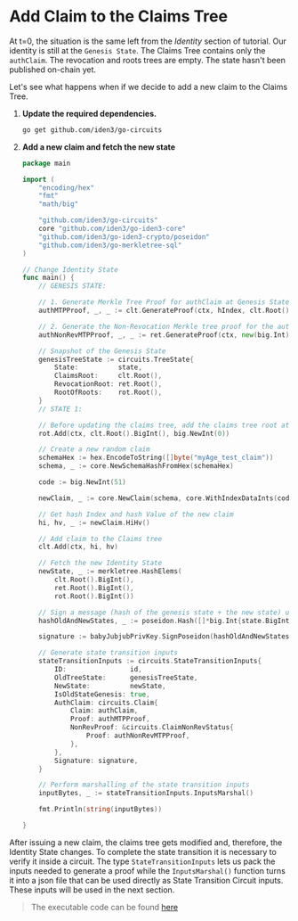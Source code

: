 # Add Claim to the Claims Tree

At t=0, the situation is the same left from the *Identity* section of tutorial. Our identity is still at the `Genesis State`. The Claims Tree contains only the `authClaim`. The revocation and roots trees are empty. The state hasn't been published on-chain yet.

Let's see what happens when if we decide to add a new claim to the Claims Tree.

1. **Update the required dependencies.**

    ```bash
    go get github.com/iden3/go-circuits
    ```

2. **Add a new claim and fetch the new state**

    ```go
    package main

    import (
        "encoding/hex"
        "fmt"
        "math/big"

        "github.com/iden3/go-circuits"
        core "github.com/iden3/go-iden3-core"
        "github.com/iden3/go-iden3-crypto/poseidon"
        "github.com/iden3/go-merkletree-sql"
    )

    // Change Identity State
    func main() {
        // GENESIS STATE:

        // 1. Generate Merkle Tree Proof for authClaim at Genesis State
        authMTPProof, _, _ := clt.GenerateProof(ctx, hIndex, clt.Root())

        // 2. Generate the Non-Revocation Merkle tree proof for the authClaim at Genesis State
        authNonRevMTPProof, _, _ := ret.GenerateProof(ctx, new(big.Int).SetUint64(revNonce), ret.Root())

        // Snapshot of the Genesis State
        genesisTreeState := circuits.TreeState{
            State:          state,
            ClaimsRoot:     clt.Root(),
            RevocationRoot: ret.Root(),
            RootOfRoots:    rot.Root(),
        }
        // STATE 1:

        // Before updating the claims tree, add the claims tree root at Genesis state to the Roots tree.
	    rot.Add(ctx, clt.Root().BigInt(), big.NewInt(0))

        // Create a new random claim
        schemaHex := hex.EncodeToString([]byte("myAge_test_claim"))
        schema, _ := core.NewSchemaHashFromHex(schemaHex)

        code := big.NewInt(51)

        newClaim, _ := core.NewClaim(schema, core.WithIndexDataInts(code, nil))

        // Get hash Index and hash Value of the new claim
        hi, hv, _ := newClaim.HiHv()

        // Add claim to the Claims tree
        clt.Add(ctx, hi, hv)

        // Fetch the new Identity State
        newState, _ := merkletree.HashElems(
            clt.Root().BigInt(),
            ret.Root().BigInt(),
            rot.Root().BigInt())

        // Sign a message (hash of the genesis state + the new state) using your private key
        hashOldAndNewStates, _ := poseidon.Hash([]*big.Int{state.BigInt(), newState.BigInt()})

        signature := babyJubjubPrivKey.SignPoseidon(hashOldAndNewStates)

        // Generate state transition inputs
        stateTransitionInputs := circuits.StateTransitionInputs{
            ID:                id,
            OldTreeState:      genesisTreeState,
            NewState:          newState,
            IsOldStateGenesis: true,
            AuthClaim: circuits.Claim{
                Claim: authClaim,
                Proof: authMTPProof,
                NonRevProof: &circuits.ClaimNonRevStatus{
                    Proof: authNonRevMTPProof,
                },
            },
            Signature: signature,
        }

        // Perform marshalling of the state transition inputs
        inputBytes, _ := stateTransitionInputs.InputsMarshal()

        fmt.Println(string(inputBytes))

    }
    ```

After issuing a new claim, the claims tree gets modified and, therefore, the Identity State changes. To complete the state transition it is necessary to verify it inside a circuit. The type `StateTransitionInputs` lets us pack the inputs needed to generate a proof while the `InputsMarshal()` function turns it into a json file that can be used directly as State Transition Circuit inputs. These inputs will be used in the next section.

> The executable code can be found [here](https://github.com/0xPolygonID/tutorial-examples/blob/main/issuer-protocol/main.go#L127)
